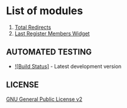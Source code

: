 # List of modules

1. [Total Redirects](https://github.com/SSYT/FG-Modules/releases/tag/fa_module_tr)
2. [Last Register Members Widget](https://github.com/SSYT/FG-Modules/releases/tag/fa_module_lrmw)

## AUTOMATED TESTING
* [![Build Status]](https://github.com/SSYT/FG-Modules/releases/tag/fa_module_tr) - Latest development version

## LICENSE

[GNU General Public License v2](http://opensource.org/licenses/gpl-2.0.php)
